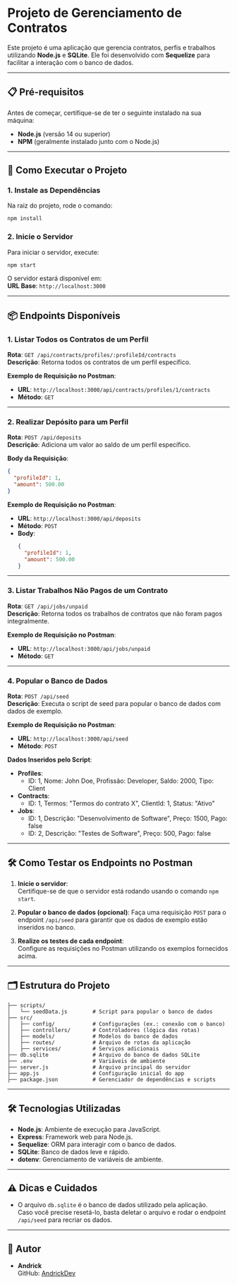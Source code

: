 # Projeto de Gerenciamento de Contratos

Este projeto é uma aplicação que gerencia contratos, perfis e trabalhos utilizando **Node.js** e **SQLite**. Ele foi desenvolvido com **Sequelize** para facilitar a interação com o banco de dados.

---

## 📋 Pré-requisitos

Antes de começar, certifique-se de ter o seguinte instalado na sua máquina:

- **Node.js** (versão 14 ou superior)
- **NPM** (geralmente instalado junto com o Node.js)

---

## 🚀 Como Executar o Projeto

### 1. Instale as Dependências

Na raiz do projeto, rode o comando:
```bash
npm install
```

### 2. Inicie o Servidor

Para iniciar o servidor, execute:
```bash
npm start
```

O servidor estará disponível em:  
**URL Base**: `http://localhost:3000`

---

## 📦 Endpoints Disponíveis

### 1. Listar Todos os Contratos de um Perfil

**Rota**: `GET /api/contracts/profiles/:profileId/contracts`  
**Descrição**: Retorna todos os contratos de um perfil específico.  

**Exemplo de Requisição no Postman**:
- **URL**: `http://localhost:3000/api/contracts/profiles/1/contracts`
- **Método**: `GET`

---

### 2. Realizar Depósito para um Perfil

**Rota**: `POST /api/deposits`  
**Descrição**: Adiciona um valor ao saldo de um perfil específico.  

**Body da Requisição**:
```json
{
  "profileId": 1,
  "amount": 500.00
}
```

**Exemplo de Requisição no Postman**:
- **URL**: `http://localhost:3000/api/deposits`
- **Método**: `POST`
- **Body**:
  ```json
  {
    "profileId": 1,
    "amount": 500.00
  }
  ```

---

### 3. Listar Trabalhos Não Pagos de um Contrato

**Rota**: `GET /api/jobs/unpaid`  
**Descrição**: Retorna todos os trabalhos de contratos que não foram pagos integralmente.  

**Exemplo de Requisição no Postman**:
- **URL**: `http://localhost:3000/api/jobs/unpaid`
- **Método**: `GET`

---

### 4. Popular o Banco de Dados

**Rota**: `POST /api/seed`  
**Descrição**: Executa o script de seed para popular o banco de dados com dados de exemplo.  

**Exemplo de Requisição no Postman**:
- **URL**: `http://localhost:3000/api/seed`
- **Método**: `POST`

**Dados Inseridos pelo Script**:
- **Profiles**:
  - ID: 1, Nome: John Doe, Profissão: Developer, Saldo: 2000, Tipo: Client
- **Contracts**:
  - ID: 1, Termos: "Termos do contrato X", ClientId: 1, Status: "Ativo"
- **Jobs**:
  - ID: 1, Descrição: "Desenvolvimento de Software", Preço: 1500, Pago: false
  - ID: 2, Descrição: "Testes de Software", Preço: 500, Pago: false

---

## 🛠️ Como Testar os Endpoints no Postman

1. **Inicie o servidor**:  
   Certifique-se de que o servidor está rodando usando o comando `npm start`.

2. **Popular o banco de dados (opcional)**:
   Faça uma requisição `POST` para o endpoint `/api/seed` para garantir que os dados de exemplo estão inseridos no banco.

3. **Realize os testes de cada endpoint**:  
   Configure as requisições no Postman utilizando os exemplos fornecidos acima.

---

## 🗂️ Estrutura do Projeto

```
├── scripts/
│   └── seedData.js        # Script para popular o banco de dados
├── src/
│   ├── config/            # Configurações (ex.: conexão com o banco)
│   ├── controllers/       # Controladores (lógica das rotas)
│   ├── models/            # Modelos do banco de dados
│   ├── routes/            # Arquivo de rotas da aplicação
│   ├── services/          # Serviços adicionais
├── db.sqlite              # Arquivo do banco de dados SQLite
├── .env                   # Variáveis de ambiente
├── server.js              # Arquivo principal do servidor
├── app.js                 # Configuração inicial do app
├── package.json           # Gerenciador de dependências e scripts
```

---

## 🛠️ Tecnologias Utilizadas

- **Node.js**: Ambiente de execução para JavaScript.
- **Express**: Framework web para Node.js.
- **Sequelize**: ORM para interagir com o banco de dados.
- **SQLite**: Banco de dados leve e rápido.
- **dotenv**: Gerenciamento de variáveis de ambiente.

---

## ⚠️ Dicas e Cuidados

- O arquivo `db.sqlite` é o banco de dados utilizado pela aplicação.  
  Caso você precise resetá-lo, basta deletar o arquivo e rodar o endpoint `/api/seed` para recriar os dados.

---

## 📖 Autor

- **Andrick**  
  GitHub: [AndrickDev](https://github.com/AndrickDev)
